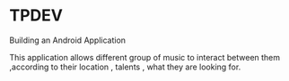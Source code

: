 # TPDEV
Building an Android Application

This application allows different group of music to interact between them ,according to their location , talents , what they are looking for.
